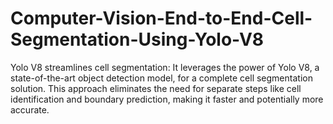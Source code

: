 # Computer-Vision-End-to-End-Cell-Segmentation-Using-Yolo-V8
Yolo V8 streamlines cell segmentation: It leverages the power of Yolo V8, a state-of-the-art object detection model, for a complete cell segmentation solution. This approach eliminates the need for separate steps like cell identification and boundary prediction, making it faster and potentially more accurate.
